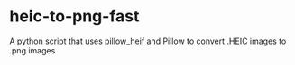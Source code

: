 # heic-to-png-fast
A python script that uses pillow_heif and Pillow to convert .HEIC images to .png images
